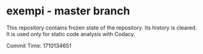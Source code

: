 # exempi - master branch

This repository contains frozen state of the repository.
Its history is cleared. It is used only for static code
analysis with Codacy.

Commit Time: 1710134651